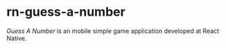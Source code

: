 # rn-guess-a-number

*Guess A Number* is an mobile simple game application developed at React Native.
